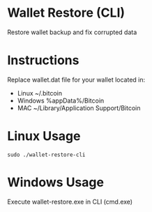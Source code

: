 # Wallet Restore (CLI)
Restore wallet backup and fix corrupted data

# Instructions
   Replace wallet.dat file for your wallet located in:
  - Linux ~/.bitcoin
  - Windows %appData%/Bitcoin
  - MAC ~/Library/Application Support/Bitcoin

# Linux Usage
    sudo ./wallet-restore-cli

# Windows Usage
  Execute wallet-restore.exe in CLI (cmd.exe)

 
